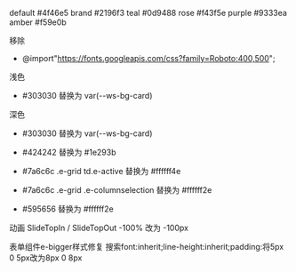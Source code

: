 default #4f46e5
brand #2196f3
teal #0d9488
rose #f43f5e
purple #9333ea
amber #f59e0b

移除
- @import"https://fonts.googleapis.com/css?family=Roboto:400,500";

浅色
- #303030 替换为 var(--ws-bg-card)

深色
- #303030 替换为 var(--ws-bg-card)
- #424242 替换为 #1e293b

- #7a6c6c .e-grid td.e-active 替换为 #ffffff4e
- #7a6c6c .e-grid .e-columnselection 替换为 #ffffff2e
- #595656 替换为 #ffffff2e

动画
SlideTopIn / SlideTopOut -100% 改为 -100px

表单组件e-bigger样式修复
搜索font:inherit;line-height:inherit;padding:将5px 0 5px改为8px 0 8px
